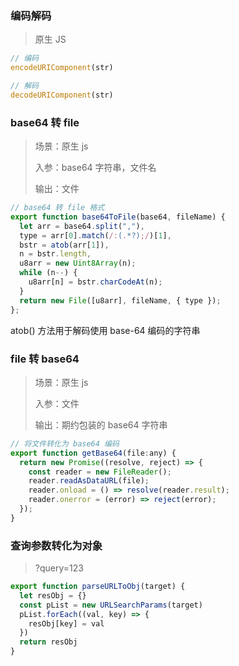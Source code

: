 ### 编码解码

> 原生 JS

```javascript
// 编码
encodeURIComponent(str)

// 解码
decodeURIComponent(str)
```



### base64 转 file 

> 场景：原生 js
>
> 入参：base64 字符串，文件名
>
> 输出：文件

```javascript
// base64 转 file 格式
export function base64ToFile(base64, fileName) {
  let arr = base64.split(","),
  type = arr[0].match(/:(.*?);/)[1],
  bstr = atob(arr[1]),
  n = bstr.length,
  u8arr = new Uint8Array(n);
  while (n--) {
    u8arr[n] = bstr.charCodeAt(n);
  }
  return new File([u8arr], fileName, { type });
};
```

atob() 方法用于解码使用 base-64 编码的字符串





### file 转 base64 

> 场景：原生 js
>
> 入参：文件
>
> 输出：期约包装的 base64 字符串

```javascript
// 将文件转化为 base64 编码
export function getBase64(file:any) {
  return new Promise((resolve, reject) => {
    const reader = new FileReader();
    reader.readAsDataURL(file);
    reader.onload = () => resolve(reader.result);
    reader.onerror = (error) => reject(error);
  });
}
```



### 查询参数转化为对象 

> ?query=123

```javascript
export function parseURLToObj(target) {
  let resObj = {}
  const pList = new URLSearchParams(target)
  pList.forEach((val, key) => {
    resObj[key] = val
  })
  return resObj
}
```




